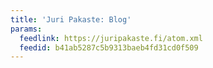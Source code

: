 ```yaml
---
title: 'Juri Pakaste: Blog'
params:
  feedlink: https://juripakaste.fi/atom.xml
  feedid: b41ab5287c5b9313baeb4fd31cd0f509
---
```

